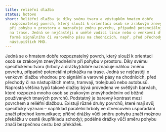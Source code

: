 ```yaml
---
title: reliéfní dlažba
status: hotovo
short: Reliéfní dlažba je díky svému tvaru a výstupkům hmatem dobře
  rozpoznatelný povrch, který slouží k orientaci osob se zrakovým znevýhodněním
  při pohybu v prostoru a naznačuje změnu povrchu, případně potenciální překážku
  na trase. Jedná se nejčastěji o umělé vodicí linie nebo o venkovní dlažbu ve
  formě signálního či varovného pásu na chodnících, např. před přechody nebo na
  nástupištích MHD.
---
```

Jedná se o hmatem dobře rozpoznatelný povrch, který slouží k orientaci osob se zrakovým znevýhodněním při pohybu v prostoru. Díky svému specifickému tvaru (hrboly a drážky)dobře naznačuje náhlou změnu povrchu, případně potenciální překážku na trase. Jedná se nejčastěji o venkovní dlažbu vhodnou pro signální a varovné pásy na chodnících, před přechody či na nástupištích metra, tramvají, trolejbusů nebo autobusů. Naprostá většina typů takové dlažby bývá provedena ve světlých barvách, které rozpozná mnoho osob se zrakovým znevýhodněním od běžně používaných tmavých povrchů. Podstatný je barevný kontrast mezi povrchem a reliéfní dlažbou. Existují různé druhy povrchů, které mají svůj specifický význam – například paralelní hrboly ve čtvercovém uspořádání značí přechod komunikace; příčné drážky vůči směru pohybu značí možnou překážku v cestě (kupříkladu schody); podélné drážky vůči směru pohybu značí bezpečnou cestu bez překážek.